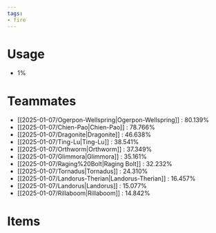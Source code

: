 ```yaml
---
tags:
- fire
---
```

# Usage
- 1%
# Teammates
- [[2025-01-07/Ogerpon-Wellspring|Ogerpon-Wellspring]] : 80.139%
- [[2025-01-07/Chien-Pao|Chien-Pao]] : 78.766%
- [[2025-01-07/Dragonite|Dragonite]] : 46.638%
- [[2025-01-07/Ting-Lu|Ting-Lu]] : 38.541%
- [[2025-01-07/Orthworm|Orthworm]] : 37.349%
- [[2025-01-07/Glimmora|Glimmora]] : 35.161%
- [[2025-01-07/Raging%20Bolt|Raging Bolt]] : 32.232%
- [[2025-01-07/Tornadus|Tornadus]] : 24.310%
- [[2025-01-07/Landorus-Therian|Landorus-Therian]] : 16.457%
- [[2025-01-07/Landorus|Landorus]] : 15.077%
- [[2025-01-07/Rillaboom|Rillaboom]] : 14.842%
# Items